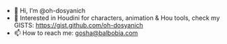 - 👋 Hi, I’m @oh-dosyanich
- 👀 Interested in Houdini for characters, animation & Hou tools, check my GISTS: https://gist.github.com/oh-dosyanich
- 📫 How to reach me: gosha@balbobia.com
